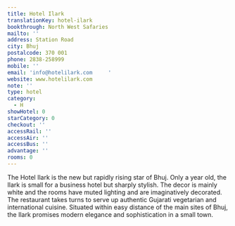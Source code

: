 ```yaml
---
title: Hotel Ilark
translationKey: hotel-ilark
bookthrough: North West Safaries
mailto: ''
address: Station Road
city: Bhuj
postalcode: 370 001
phone: 2838-258999
mobile: ''
email: 'info@hotelilark.com     '
website: www.hotelilark.com
note: ''
type: hotel
category:
  - H
showHotel: 0
starCategory: 0
checkout: ''
accessRail: ''
accessAir: ''
accessBus: ''
advantage: ''
rooms: 0
---
```

The Hotel Ilark is the new but rapidly rising star of Bhuj.     Only a year old, the Ilark is small for a business hotel but sharply stylish.     The decor is mainly white and the rooms have muted lighting and are imaginatively decorated.     The restaurant takes turns to serve up authentic Gujarati vegetarian and international cuisine.     Situated within easy distance of the main sites of Bhuj, the Ilark promises modern elegance and sophistication in a small town.